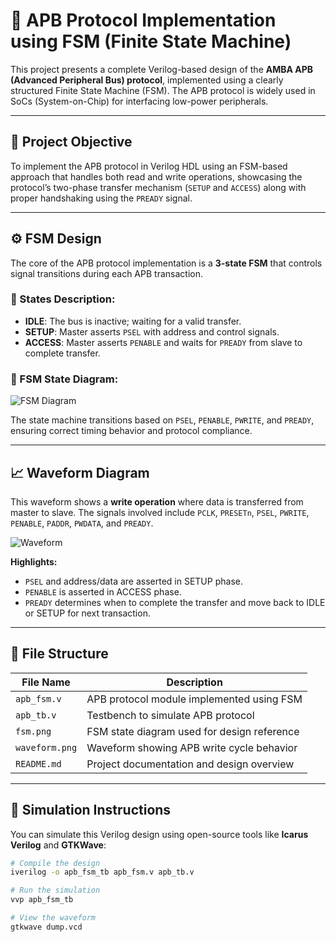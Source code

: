 # 🧠 APB Protocol Implementation using FSM (Finite State Machine)

This project presents a complete Verilog-based design of the **AMBA APB (Advanced Peripheral Bus) protocol**, implemented using a clearly structured Finite State Machine (FSM). The APB protocol is widely used in SoCs (System-on-Chip) for interfacing low-power peripherals.

---

## 📘 Project Objective

To implement the APB protocol in Verilog HDL using an FSM-based approach that handles both read and write operations, showcasing the protocol’s two-phase transfer mechanism (`SETUP` and `ACCESS`) along with proper handshaking using the `PREADY` signal.

---

## ⚙️ FSM Design

The core of the APB protocol implementation is a **3-state FSM** that controls signal transitions during each APB transaction.

### 🧾 States Description:
- **IDLE**: The bus is inactive; waiting for a valid transfer.
- **SETUP**: Master asserts `PSEL` with address and control signals.
- **ACCESS**: Master asserts `PENABLE` and waits for `PREADY` from slave to complete transfer.

### 🔁 FSM State Diagram:

![FSM Diagram](fsm.png)

The state machine transitions based on `PSEL`, `PENABLE`, `PWRITE`, and `PREADY`, ensuring correct timing behavior and protocol compliance.

---

## 📈 Waveform Diagram

This waveform shows a **write operation** where data is transferred from master to slave. The signals involved include `PCLK`, `PRESETn`, `PSEL`, `PWRITE`, `PENABLE`, `PADDR`, `PWDATA`, and `PREADY`.

![Waveform](waveform.png)

**Highlights:**
- `PSEL` and address/data are asserted in SETUP phase.
- `PENABLE` is asserted in ACCESS phase.
- `PREADY` determines when to complete the transfer and move back to IDLE or SETUP for next transaction.

---

## 📂 File Structure

| File Name     | Description                                |
|---------------|--------------------------------------------|
| `apb_fsm.v`   | APB protocol module implemented using FSM  |
| `apb_tb.v`    | Testbench to simulate APB protocol         |
| `fsm.png`     | FSM state diagram used for design reference|
| `waveform.png`| Waveform showing APB write cycle behavior  |
| `README.md`   | Project documentation and design overview  |

---

## 🧪 Simulation Instructions

You can simulate this Verilog design using open-source tools like **Icarus Verilog** and **GTKWave**:

```bash
# Compile the design
iverilog -o apb_fsm_tb apb_fsm.v apb_tb.v

# Run the simulation
vvp apb_fsm_tb

# View the waveform
gtkwave dump.vcd
